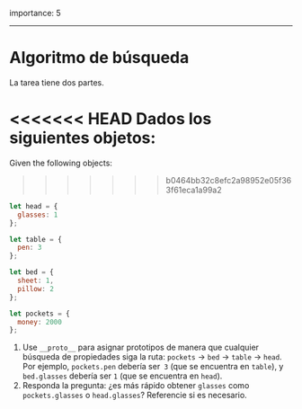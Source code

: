 importance: 5

---

# Algoritmo de búsqueda

La tarea tiene dos partes.

<<<<<<< HEAD
Dados los siguientes objetos:
=======
Given the following objects:
>>>>>>> b0464bb32c8efc2a98952e05f363f61eca1a99a2

```js
let head = {
  glasses: 1
};

let table = {
  pen: 3
};

let bed = {
  sheet: 1,
  pillow: 2
};

let pockets = {
  money: 2000
};
```

1. Use `__proto__` para asignar prototipos de manera que cualquier búsqueda de propiedades siga la ruta: `pockets` -> `bed` -> `table` ->  `head`. Por ejemplo, `pockets.pen` debería ser` 3` (que se encuentra en `table`), y `bed.glasses` debería ser `1` (que se encuentra en `head`).
2. Responda la pregunta: ¿es más rápido obtener `glasses` como `pockets.glasses` o `head.glasses`? Referencie si es necesario.
